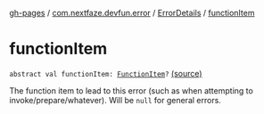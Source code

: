 [gh-pages](../../index.md) / [com.nextfaze.devfun.error](../index.md) / [ErrorDetails](index.md) / [functionItem](./function-item.md)

# functionItem

`abstract val functionItem: `[`FunctionItem`](../../com.nextfaze.devfun.core/-function-item/index.md)`?` [(source)](https://github.com/NextFaze/dev-fun/tree/master/devfun/src/main/java/com/nextfaze/devfun/error/Handler.kt#L38)

The function item to lead to this error (such as when attempting to invoke/prepare/whatever). Will be `null` for general errors.

